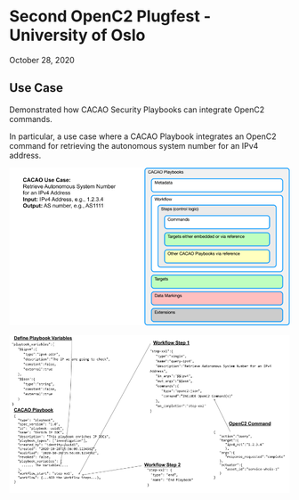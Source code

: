 # Second OpenC2 Plugfest - University of Oslo
October 28, 2020

## Use Case 
Demonstrated how CACAO Security Playbooks can integrate OpenC2 commands.

In particular, a use case where a CACAO Playbook integrates an OpenC2 command for retrieving the autonomous system number for an IPv4 address.

![](images/cacao-playbook-slide-1.png)

![](images/cacao-playbook-slide-2.png)
